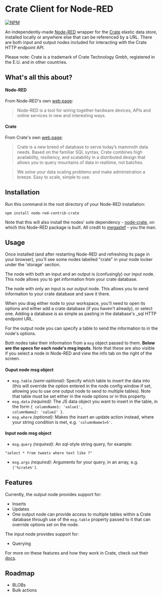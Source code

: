# Crate Client for Node-RED

[![NPM](https://nodei.co/npm/node-red-contrib-crate.png?downloads=true&downloadRank=true&stars=true)](https://nodei.co/npm/node-red-contrib-crate/)

An independently-made [Node-RED](http://nodered.org) wrapper for the [Crate](http://crate.io) elastic data store, installed locally or anywhere else that can be referenced by a URL. There are both input and output nodes included for interacting with the Crate HTTP endpoint API.

Please note: Crate is a trademark of Crate Technology Gmbh, registered in the E.U. and in other countries.

## What's all this about?

#### Node-RED

From Node-RED's own [web page](http://nodered.org):

> Node-RED is a tool for wiring together hardware devices, APIs and online services in new and interesting ways.

#### Crate

From Crate's own [web page](http://crate.io):

> Crate is a new breed of database to serve today’s mammoth data needs. Based on the familiar SQL syntax, Crate combines high availability, resiliency, and scalability in a distributed design that allows you to query mountains of data in realtime, not batches.

> We solve your data scaling problems and make administration a breeze. Easy to scale, simple to use.

## Installation

Run this command in the root directory of your Node-RED installation:

```
npm install node-red-contrib-crate
```

Note that this will also install the nodes' sole dependency - [node-crate](https://github.com/megastef/node-crate), on which this Node-RED package is built. All credit to [megastef](https://github.com/megastef) - you the man.

## Usage

Once installed (and after restarting Node-RED and refreshing its page in your browser), you'll see some nodes labelled "crate" in your node locker under the 'storage' section.

The node with both an input and an output is (confusingly) our input node. This node allows you to get information from your crate database.

The node with only an input is our output node. This allows you to send information to your crate database and save it there.

When you drag either node to your workspace, you'll need to open its options and either add a crate database (if you haven't already), or select one. Adding a database is as simple as pasting in the database's _sql HTTP endpoint URL.

For the output node you can specify a table to send the information to in the node's options.

Both nodes take their information from a <code>msg</code> object passed to them. **Below are the specs for each node's msg inputs**. Note that these are also visible if you select a node in Node-RED and view the info tab on the right of the screen.

#### Ouput node msg object

- <code>msg.table</code> <em>(semi-optional)</em>: Specify which table to insert the data into (this will override the option entered in the node config window if set, allowing you to use one output node to send to multiple tables). Note that table must be set either in the node options or in this property.
- <code>msg.data</code> <em>(required)</em>: The JS data object you want to insert in the table, in the form <code>{ columnName1: 'value1', columnName2: 'value2' }</code>.
- <code>msg.where</code> <em>(optional)</em>: Makes the insert an update action instead, where your string condition is met, e.g. <code>'columnName3=5'</code>.

#### Input node msg object

- <code>msg.query</code> <em>(required)</em>: An sql-style string query, for example:
```
"select * from tweets where text like ?"
```
- <code>msg.args</code> <em>(required)</em>: Arguments for your query, in an array, e.g. <code>['%crate%']</code>.

## Features

Currently, the output node provides support for:

* Inserts
* Updates
* One output node can provide access to multiple tables within a Crate database through use of the <code>msg.table</code> property passed to it that can override options set on the node.

The input node provides support for:

* Querying

For more on these features and how they work in Crate, check out their [docs](https://crate.io/docs).

## Roadmap

* BLOBs
* Bulk actions
